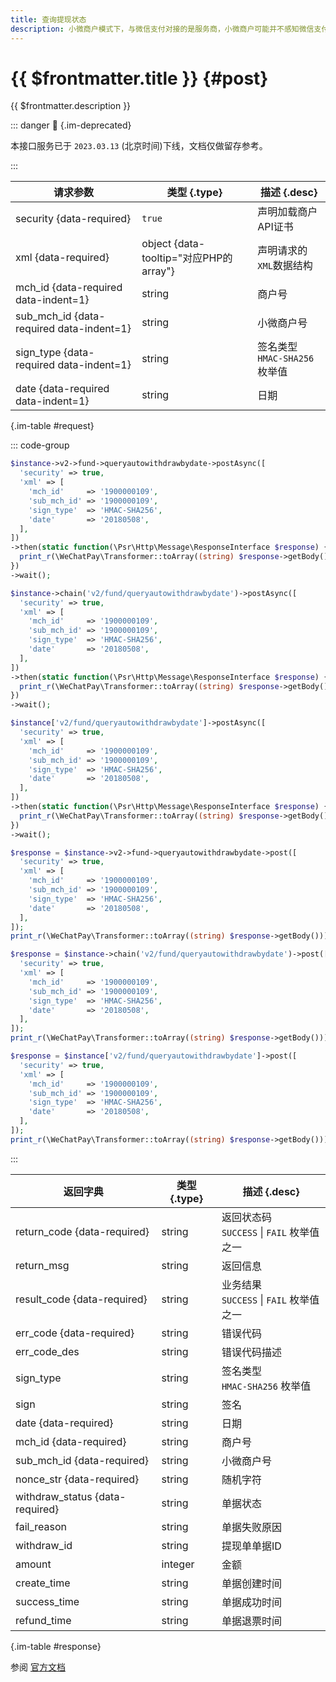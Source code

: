 ```yaml
---
title: 查询提现状态
description: 小微商户模式下，与微信支付对接的是服务商，小微商户可能并不感知微信支付，小微商户的日常维护，是登录服务商自建的APP或者公众号，来查询提现状态等等。本API即提供自动提现查询能力给到服务商。说明：1、反映的是小微商户历史自动提现单据的相关信息；2、资金账单中涉及金额的字段单位为“分”。
---
```


# {{ $frontmatter.title }} {#post}

{{ $frontmatter.description }}

::: danger :no_entry_sign: {.im-deprecated}

本接口服务已于 `2023.03.13` (北京时间)下线，文档仅做留存参考。

:::

| 请求参数 | 类型 {.type} | 描述 {.desc}
| --- | --- | ---
| security {data-required} | `true` | 声明加载商户API证书
| xml {data-required} | object {data-tooltip="对应PHP的array"} | 声明请求的`XML`数据结构
| mch_id {data-required data-indent=1} | string | 商户号
| sub_mch_id {data-required data-indent=1} | string | 小微商户号
| sign_type {data-required data-indent=1} | string | 签名类型<br/>`HMAC-SHA256` 枚举值
| date {data-required data-indent=1} | string | 日期

{.im-table #request}

::: code-group

```php [异步纯链式]
$instance->v2->fund->queryautowithdrawbydate->postAsync([
  'security' => true,
  'xml' => [
    'mch_id'     => '1900000109',
    'sub_mch_id' => '1900000109',
    'sign_type'  => 'HMAC-SHA256',
    'date'       => '20180508',
  ],
])
->then(static function(\Psr\Http\Message\ResponseInterface $response) {
  print_r(\WeChatPay\Transformer::toArray((string) $response->getBody()));
})
->wait();
```

```php [异步声明式]
$instance->chain('v2/fund/queryautowithdrawbydate')->postAsync([
  'security' => true,
  'xml' => [
    'mch_id'     => '1900000109',
    'sub_mch_id' => '1900000109',
    'sign_type'  => 'HMAC-SHA256',
    'date'       => '20180508',
  ],
])
->then(static function(\Psr\Http\Message\ResponseInterface $response) {
  print_r(\WeChatPay\Transformer::toArray((string) $response->getBody()));
})
->wait();
```

```php [异步属性式]
$instance['v2/fund/queryautowithdrawbydate']->postAsync([
  'security' => true,
  'xml' => [
    'mch_id'     => '1900000109',
    'sub_mch_id' => '1900000109',
    'sign_type'  => 'HMAC-SHA256',
    'date'       => '20180508',
  ],
])
->then(static function(\Psr\Http\Message\ResponseInterface $response) {
  print_r(\WeChatPay\Transformer::toArray((string) $response->getBody()));
})
->wait();
```

```php [同步纯链式]
$response = $instance->v2->fund->queryautowithdrawbydate->post([
  'security' => true,
  'xml' => [
    'mch_id'     => '1900000109',
    'sub_mch_id' => '1900000109',
    'sign_type'  => 'HMAC-SHA256',
    'date'       => '20180508',
  ],
]);
print_r(\WeChatPay\Transformer::toArray((string) $response->getBody()));
```

```php [同步声明式]
$response = $instance->chain('v2/fund/queryautowithdrawbydate')->post([
  'security' => true,
  'xml' => [
    'mch_id'     => '1900000109',
    'sub_mch_id' => '1900000109',
    'sign_type'  => 'HMAC-SHA256',
    'date'       => '20180508',
  ],
]);
print_r(\WeChatPay\Transformer::toArray((string) $response->getBody()));
```

```php [同步属性式]
$response = $instance['v2/fund/queryautowithdrawbydate']->post([
  'security' => true,
  'xml' => [
    'mch_id'     => '1900000109',
    'sub_mch_id' => '1900000109',
    'sign_type'  => 'HMAC-SHA256',
    'date'       => '20180508',
  ],
]);
print_r(\WeChatPay\Transformer::toArray((string) $response->getBody()));
```

:::

| 返回字典 | 类型 {.type} | 描述 {.desc}
| --- | --- | ---
| return_code {data-required} | string | 返回状态码<br/>`SUCCESS` \| `FAIL` 枚举值之一
| return_msg | string | 返回信息
| result_code {data-required} | string | 业务结果<br/>`SUCCESS` \| `FAIL` 枚举值之一
| err_code {data-required} | string | 错误代码
| err_code_des | string | 错误代码描述
| sign_type | string | 签名类型<br/>`HMAC-SHA256` 枚举值
| sign | string | 签名
| date {data-required} | string | 日期
| mch_id {data-required} | string | 商户号
| sub_mch_id {data-required} | string | 小微商户号
| nonce_str {data-required} | string | 随机字符
| withdraw_status {data-required} | string | 单据状态
| fail_reason | string | 单据失败原因
| withdraw_id | string | 提现单单据ID
| amount | integer | 金额
| create_time | string | 单据创建时间
| success_time | string | 单据成功时间
| refund_time | string | 单据退票时间

{.im-table #response}

参阅 [官方文档](https://pay.weixin.qq.com/wiki/doc/api/xiaowei.php?chapter=21_1)
